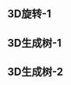 ## 3D旋转-1
<preview path="../demo/canvas/part5/rotate1.vue"></preview>

## 3D生成树-1
<preview path="../demo/canvas/part5/tree1.vue"></preview>

## 3D生成树-2
<preview path="../demo/canvas/part5/tree2.vue"></preview>